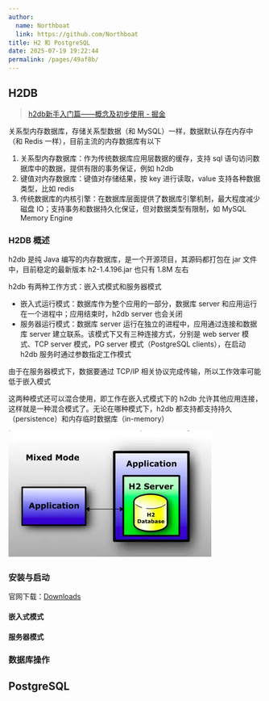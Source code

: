 ```yaml
---
author: 
  name: Northboat
  link: https://github.com/Northboat
title: H2 和 PostgreSQL
date: 2025-07-19 19:22:44
permalink: /pages/49af8b/
---
```


## H2DB

> [h2db新手入门篇——概念及初步使用 - 掘金](https://juejin.cn/post/6844903625039282183)

关系型内存数据库，存储关系型数据（和 MySQL）一样，数据默认存在内存中（和 Redis 一样），目前主流的内存数据库有以下

1. 关系型内存数据库：作为传统数据库应用层数据的缓存，支持 sql 语句访问数据库中的数据，提供有限的事务保证，例如 h2db
2. 键值对内存数据库：键值对存储结果，按 key 进行读取，value 支持各种数据类型，比如 redis
3. 传统数据库的内核引擎：在数据库层面提供了数据库引擎机制，最大程度减少磁盘 IO；支持事务和数据持久化保证，但对数据类型有限制，如 MySQL Memory Engine

### H2DB 概述

h2db 是纯 Java 编写的内存数据库，是一个开源项目，其源码都打包在 jar 文件中，目前稳定的最新版本 h2-1.4.196.jar 也只有 1.8M 左右

h2db 有两种工作方式：嵌入式模式和服务器模式

- 嵌入式运行模式：数据库作为整个应用的一部分，数据库 server 和应用运行在一个进程中；应用结束时，h2db server 也会关闭
- 服务器运行模式：数据库 server 运行在独立的进程中，应用通过连接和数据库 server 建立联系。该模式下又有三种连接方式，分别是 web  server 模式、TCP  server 模式，PG server 模式（PostgreSQL clients），在启动 h2db 服务时通过参数指定工作模式

由于在服务器模式下，数据要通过 TCP/IP 相关协议完成传输，所以工作效率可能低于嵌入模式

这两种模式还可以混合使用，即工作在嵌入式模式下的 h2db 允许其他应用连接，这样就是一种混合模式了。无论在哪种模式下，h2db 都支持都支持持久（persistence）和内存临时数据库（in-memory）

<img src="./assets/h2db-mixed-mode.png">

### 安装与启动

官网下载：[Downloads](http://www.h2database.com/html/download.html)

#### 嵌入式模式



#### 服务器模式



### 数据库操作



## PostgreSQL

